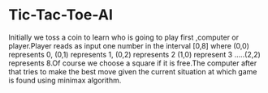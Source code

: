 # Tic-Tac-Toe-AI
Initially we toss a coin to learn who is going to play first ,computer or player.Player reads as input one number in the interval [0,8] where (0,0) represents 0, (0,1) represents 1, (0,2) represents 2 (1,0) represent 3 .....(2,2) represents 8.Of course we choose a square if it is free.The computer after that tries to make the best move given the current situation at which game is found using minimax algorithm.
